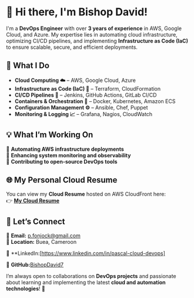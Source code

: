 # 👋 Hi there, I'm Bishop David!  

I'm a **DevOps Engineer** with over **3 years of experience** in AWS, Google Cloud, and Azure. My expertise lies in automating cloud infrastructure, optimizing CI/CD pipelines, and implementing **Infrastructure as Code (IaC)** to ensure scalable, secure, and efficient deployments.  

## 🚀 What I Do  
- **Cloud Computing ☁️** – AWS, Google Cloud, Azure  
- **Infrastructure as Code (IaC) 📜** – Terraform, CloudFormation  
- **CI/CD Pipelines 🔄** – Jenkins, GitHub Actions, GitLab CI/CD  
- **Containers & Orchestration 🐳** – Docker, Kubernetes, Amazon ECS  
- **Configuration Management ⚙️** – Ansible, Chef, Puppet  
- **Monitoring & Logging 📈** – Grafana, Nagios, CloudWatch  

## 💡 What I’m Working On  
🔹 **Automating AWS infrastructure deployments**  
🔹 **Enhancing system monitoring and observability**  
🔹 **Contributing to open-source DevOps tools**  

## 🌐 My Personal Cloud Resume  
You can view my **Cloud Resume** hosted on AWS CloudFront here:  
👉 [**My Cloud Resume**](https://d2lbfbbeb1tipx.cloudfront.net)  

## 🤝 Let’s Connect  
📧 **Email:** p.fonjock@gmail.com  
📍 **Location:** Buea, Cameroon  

🔗 **LinkedIn:[https://www.linkedin.com/in/pascal-cloud-devops]

🐙 **GitHub:**[BishopDavid7](https://github.com/BishopDavid7)  

I’m always open to collaborations on **DevOps projects** and passionate about learning and implementing the latest **cloud and automation technologies**! 🚀  
